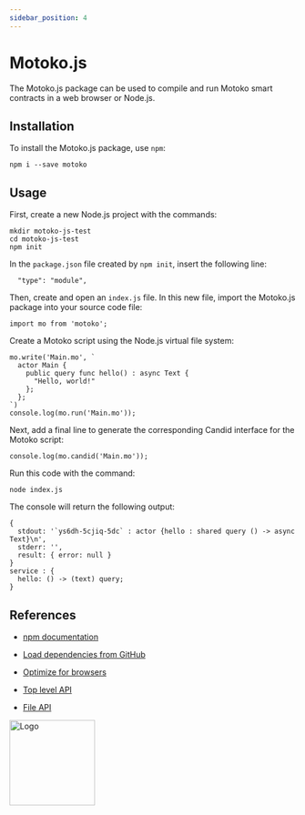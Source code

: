 ```yaml
---
sidebar_position: 4
---
```


# Motoko.js



The Motoko.js package can be used to compile and run Motoko smart contracts in a web browser or Node.js.

## Installation

To install the Motoko.js package, use `npm`:

```
npm i --save motoko
```

## Usage

First, create a new Node.js project with the commands:

```
mkdir motoko-js-test
cd motoko-js-test
npm init
```

In the `package.json` file created by `npm init`, insert the following line:

```
  "type": "module",
```

Then, create and open an `index.js` file. In this new file, import the Motoko.js package into your source code file:

```
import mo from 'motoko';
```

Create a Motoko script using the Node.js virtual file system:

```
mo.write('Main.mo', `
  actor Main {
    public query func hello() : async Text {
      "Hello, world!"
    };
  };
`)
console.log(mo.run('Main.mo'));
```

Next, add a final line to generate the corresponding Candid interface for the Motoko script:

```
console.log(mo.candid('Main.mo'));
```

Run this code with the command:

```
node index.js
```

The console will return the following output:

```
{
  stdout: '`ys6dh-5cjiq-5dc` : actor {hello : shared query () -> async Text}\n',
  stderr: '',
  result: { error: null }
}
service : {
  hello: () -> (text) query;
}
```


## References

- [npm documentation](https://www.npmjs.com/package/motoko)

- [Load dependencies from GitHub](https://github.com/dfinity/node-motoko?tab=readme-ov-file#load-dependencies-from-github)

- [Optimize for browsers](https://github.com/dfinity/node-motoko?tab=readme-ov-file#optimize-for-browsers)

- [Top level API](https://github.com/dfinity/node-motoko?tab=readme-ov-file#top-level-api)

- [File API](https://github.com/dfinity/node-motoko?tab=readme-ov-file#file-api)


<img src="https://github.com/user-attachments/assets/844ca364-4d71-42b3-aaec-4a6c3509ee2e" alt="Logo" width="150" height="150" />
